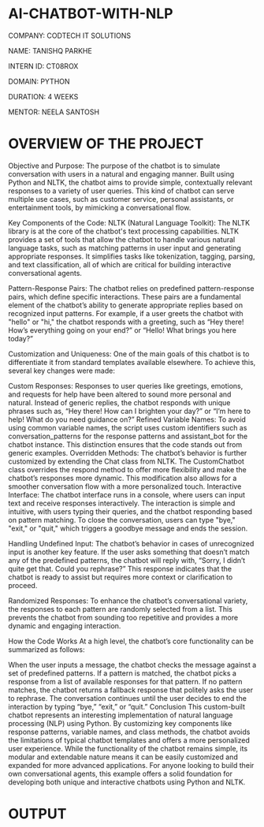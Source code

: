 # AI-CHATBOT-WITH-NLP

COMPANY: CODTECH IT SOLUTIONS

NAME: TANISHQ PARKHE

INTERN ID: CT08ROX

DOMAIN: PYTHON

DURATION: 4 WEEKS

MENTOR: NEELA SANTOSH

# OVERVIEW OF THE PROJECT

Objective and Purpose:
The purpose of the chatbot is to simulate conversation with users in a natural and engaging manner. Built using Python and NLTK, the chatbot aims to provide simple, contextually relevant responses to a variety of user queries. This kind of chatbot can serve multiple use cases, such as customer service, personal assistants, or entertainment tools, by mimicking a conversational flow.

Key Components of the Code:
NLTK (Natural Language Toolkit): The NLTK library is at the core of the chatbot's text processing capabilities. NLTK provides a set of tools that allow the chatbot to handle various natural language tasks, such as matching patterns in user input and generating appropriate responses. It simplifies tasks like tokenization, tagging, parsing, and text classification, all of which are critical for building interactive conversational agents.

Pattern-Response Pairs: The chatbot relies on predefined pattern-response pairs, which define specific interactions. These pairs are a fundamental element of the chatbot’s ability to generate appropriate replies based on recognized input patterns. For example, if a user greets the chatbot with "hello" or "hi," the chatbot responds with a greeting, such as “Hey there! How’s everything going on your end?” or “Hello! What brings you here today?”

Customization and Uniqueness: One of the main goals of this chatbot is to differentiate it from standard templates available elsewhere. To achieve this, several key changes were made:

Custom Responses: Responses to user queries like greetings, emotions, and requests for help have been altered to sound more personal and natural. Instead of generic replies, the chatbot responds with unique phrases such as, “Hey there! How can I brighten your day?” or “I’m here to help! What do you need guidance on?”
Refined Variable Names: To avoid using common variable names, the script uses custom identifiers such as conversation_patterns for the response patterns and assistant_bot for the chatbot instance. This distinction ensures that the code stands out from generic examples.
Overridden Methods: The chatbot’s behavior is further customized by extending the Chat class from NLTK. The CustomChatbot class overrides the respond method to offer more flexibility and make the chatbot’s responses more dynamic. This modification also allows for a smoother conversation flow with a more personalized touch.
Interactive Interface: The chatbot interface runs in a console, where users can input text and receive responses interactively. The interaction is simple and intuitive, with users typing their queries, and the chatbot responding based on pattern matching. To close the conversation, users can type "bye," "exit," or "quit," which triggers a goodbye message and ends the session.

Handling Undefined Input: The chatbot’s behavior in cases of unrecognized input is another key feature. If the user asks something that doesn’t match any of the predefined patterns, the chatbot will reply with, “Sorry, I didn’t quite get that. Could you rephrase?” This response indicates that the chatbot is ready to assist but requires more context or clarification to proceed.

Randomized Responses: To enhance the chatbot’s conversational variety, the responses to each pattern are randomly selected from a list. This prevents the chatbot from sounding too repetitive and provides a more dynamic and engaging interaction.

How the Code Works
At a high level, the chatbot’s core functionality can be summarized as follows:

When the user inputs a message, the chatbot checks the message against a set of predefined patterns.
If a pattern is matched, the chatbot picks a response from a list of available responses for that pattern.
If no pattern matches, the chatbot returns a fallback response that politely asks the user to rephrase.
The conversation continues until the user decides to end the interaction by typing “bye,” “exit,” or “quit.”
Conclusion
This custom-built chatbot represents an interesting implementation of natural language processing (NLP) using Python. By customizing key components like response patterns, variable names, and class methods, the chatbot avoids the limitations of typical chatbot templates and offers a more personalized user experience. While the functionality of the chatbot remains simple, its modular and extendable nature means it can be easily customized and expanded for more advanced applications. For anyone looking to build their own conversational agents, this example offers a solid foundation for developing both unique and interactive chatbots using Python and NLTK.

# OUTPUT
